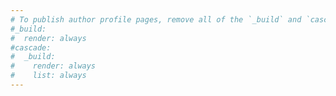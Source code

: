 ```yaml
---
# To publish author profile pages, remove all of the `_build` and `cascade` settings below.
#_build:
#  render: always
#cascade:
#  _build:
#    render: always
#    list: always
---
```

